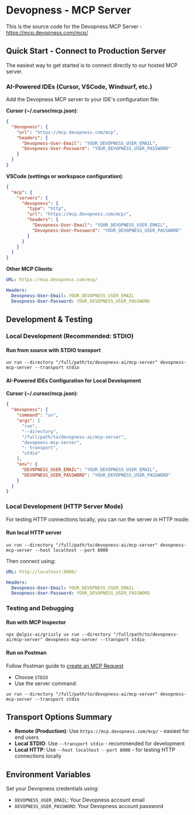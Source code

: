 # Devopness - MCP Server

This is the source code for the Devopness MCP Server - <https://mcp.devopness.com/mcp/>

## Quick Start - Connect to Production Server

The easiest way to get started is to connect directly to our hosted MCP server.

### AI-Powered IDEs (Cursor, VSCode, Windsurf, etc.)

Add the Devopness MCP server to your IDE's configuration file:

**Cursor (~/.cursor/mcp.json)**:

```json
{
  "devopness": {
    "url": "https://mcp.devopness.com/mcp",
    "headers": {
      "Devopness-User-Email": "YOUR_DEVOPNESS_USER_EMAIL",
      "Devopness-User-Password": "YOUR_DEVOPNESS_USER_PASSWORD"
    }
  }
}
```

**VSCode (settings or workspace configuration)**:

```json
{
  "mcp": {
    "servers": {
      "devopness": {
        "type": "http",
        "url": "https://mcp.devopness.com/mcp/",
        "headers": {
          "Devopness-User-Email": "YOUR_DEVOPNESS_USER_EMAIL",
          "Devopness-User-Password": "YOUR_DEVOPNESS_USER_PASSWORD"
        }
      }
    }
  }
}
```

**Other MCP Clients**:

```yaml
URL: https://mcp.devopness.com/mcp/

Headers:
  Devopness-User-Email: YOUR_DEVOPNESS_USER_EMAIL
  Devopness-User-Password: YOUR_DEVOPNESS_USER_PASSWORD
```

## Development & Testing

### Local Development (Recommended: STDIO)

#### Run from source with STDIO transport

```shell
uv run --directory "/full/path/to/devopness-ai/mcp-server" devopness-mcp-server --transport stdio
```

#### AI-Powered IDEs Configuration for Local Development

**Cursor (~/.cursor/mcp.json)**:

```json
{
  "devopness": {
    "command": "uv",
    "args": [
      "run",
      "--directory",
      "/full/path/to/devopness-ai/mcp-server",
      "devopness-mcp-server",
      "--transport",
      "stdio"
    ],
    "env": {
      "DEVOPNESS_USER_EMAIL": "YOUR_DEVOPNESS_USER_EMAIL",
      "DEVOPNESS_USER_PASSWORD": "YOUR_DEVOPNESS_USER_PASSWORD"
    }
  }
}
```

### Local Development (HTTP Server Mode)

For testing HTTP connections locally, you can run the server in HTTP mode:

#### Run local HTTP server

```shell
uv run --directory "/full/path/to/devopness-ai/mcp-server" devopness-mcp-server --host localhost --port 8000
```

Then connect using:

```yaml
URL: http://localhost:8000/

Headers:
  Devopness-User-Email: YOUR_DEVOPNESS_USER_EMAIL
  Devopness-User-Password: YOUR_DEVOPNESS_USER_PASSWORD
```

### Testing and Debugging

#### Run with MCP Inspector

```shell
npx @alpic-ai/grizzly uv run --directory "/full/path/to/devopness-ai/mcp-server" devopness-mcp-server --transport stdio
```

#### Run on Postman

Follow Postman guide to [create an MCP Request](https://learning.postman.com/docs/postman-ai-agent-builder/mcp-requests/create/)

* Choose `STDIO`
* Use the server command:

```shell
uv run --directory "/full/path/to/devopness-ai/mcp-server" devopness-mcp-server --transport stdio
```

## Transport Options Summary

* **Remote (Production)**: Use `https://mcp.devopness.com/mcp/` - easiest for end users
* **Local STDIO**: Use `--transport stdio` - recommended for development
* **Local HTTP**: Use `--host localhost --port 8000` - for testing HTTP connections locally

## Environment Variables

Set your Devopness credentials using:

* `DEVOPNESS_USER_EMAIL`: Your Devopness account email
* `DEVOPNESS_USER_PASSWORD`: Your Devopness account password
